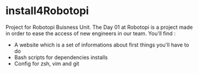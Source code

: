 # install4Robotopi

Project for Robotopi Buisness Unit.
The Day 01 at Robotopi is a project made in order to ease the access of new engineers in our team.
You'll find :
  - A website which is a set of informations about first things you'll have to do
  - Bash scripts for dependencies installs 
  - Config for zsh, vim and git
